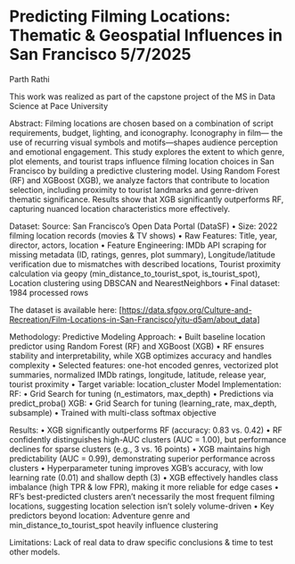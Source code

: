 # Predicting Filming Locations: Thematic & Geospatial Influences in San Francisco 5/7/2025

Parth Rathi

This work was realized as part of the capstone project of the MS in Data Science at Pace University

Abstract: Filming locations are chosen based on a combination of script
requirements, budget, lighting, and iconography. Iconography in film—
the use of recurring visual symbols and motifs—shapes audience
perception and emotional engagement. This study explores the extent to
which genre, plot elements, and tourist traps influence filming location
choices in San Francisco by building a predictive clustering model.
Using Random Forest (RF) and XGBoost (XGB), we analyze factors
that contribute to location selection, including proximity to tourist
landmarks and genre-driven thematic significance. Results show that
XGB significantly outperforms RF, capturing nuanced location
characteristics more effectively.

Dataset: 
Source: San Francisco’s Open Data Portal (DataSF)
• Size: 2022 filming location records (movies & TV shows)
• Raw Features: Title, year, director, actors, location
• Feature Engineering: IMDb API scraping for missing metadata (ID,
ratings, genres, plot summary), Longitude/latitude verification due to
mismatches with described locations, Tourist proximity calculation
via geopy (min_distance_to_tourist_spot, is_tourist_spot), Location
clustering using DBSCAN and NearestNeighbors
• Final dataset: 1984 processed rows

The dataset is available here: [https://data.sfgov.org/Culture-and-Recreation/Film-Locations-in-San-Francisco/yitu-d5am/about_data]

Methodology: 
Predictive Modeling Approach:
• Built baseline location predictor using Random Forest (RF) and
XGBoost (XGB)
• RF ensures stability and interpretability, while XGB optimizes
accuracy and handles complexity
• Selected features: one-hot encoded genres, vectorized plot
summaries, normalized IMDb ratings, longitude, latitude, release
year, tourist proximity
• Target variable: location_cluster
Model Implementation:
RF:
• Grid Search for tuning (n_estimators, max_depth)
• Predictions via predict_proba()
XGB:
• Grid Search for tuning (learning_rate, max_depth, subsample)
• Trained with multi-class softmax objective

Results: 
• XGB significantly outperforms RF (accuracy: 0.83 vs. 0.42)
• RF confidently distinguishes high-AUC clusters (AUC = 1.00), but
performance declines for sparse clusters (e.g., 3 vs. 16 points)
• XGB maintains high predictability (AUC = 0.99), demonstrating
superior performance across clusters
• Hyperparameter tuning improves XGB’s accuracy, with low learning
rate (0.01) and shallow depth (3)
• XGB effectively handles class imbalance (high TPR & low FPR),
making it more reliable for edge cases
• RF’s best-predicted clusters aren’t necessarily the most frequent filming
locations, suggesting location selection isn’t solely volume-driven
• Key predictors beyond location: Adventure genre and
min_distance_to_tourist_spot heavily influence clustering

Limitations: Lack of real data to draw specific conclusions & time to test other models.
